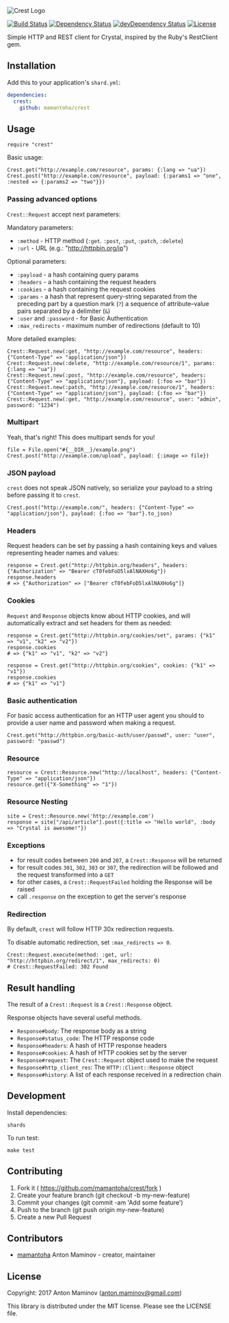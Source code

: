 ![Crest Logo](https://raw.github.com/mamantoha/crest/master/crest.png)

[![Build Status][travis_badge]][travis]
[![Dependency Status](https://shards.rocks/badge/github/mamantoha/crest/status.svg)](https://shards.rocks/github/mamantoha/crest)
[![devDependency Status](https://shards.rocks/badge/github/mamantoha/crest/dev_status.svg)](https://shards.rocks/github/mamantoha/crest)
[![License](https://img.shields.io/github/license/mamantoha/crest.svg)](https://github.com/mamantoha/crest/blob/master/LICENSE)

Simple HTTP and REST client for Crystal, inspired by the Ruby's RestClient gem.

## Installation

Add this to your application's `shard.yml`:

```yaml
dependencies:
  crest:
    github: mamantoha/crest
```

## Usage

```crystal
require "crest"
```

Basic usage:

```crystal
Crest.get("http://example.com/resource", params: {:lang => "ua"})
Crest.post("http://example.com/resource", payload: {:params1 => "one", :nested => {:params2 => "two"}})
```

### Passing advanced options

`Crest::Request` accept next parameters:

Mandatory parameters:

* `:method` - HTTP method (`:get`. `:post`, `:put`, `:patch`,  `:delete`)
* `:url` - URL (e.g.: "http://httpbin.org/ip")

Optional parameters:

* `:payload` -  a hash containing query params
* `:headers` -  a hash containing the request headers
* `:cookies` -  a hash containing the request cookies
* `:params` -  a hash that represent query-string separated from the preceding part by a question mark (`?`) a sequence of attribute–value pairs separated by a delimiter (`&`)
* `:user` and `:password` -  for Basic Authentication
* `:max_redirects` -  maximum number of redirections (default to 10)


More detailed examples:

```crystal
Crest::Request.new(:get, "http://example.com/resource", headers: {"Content-Type" => "application/json"})
Crest::Request.new(:delete, "http://example.com/resource/1", params: {:lang => "ua"})
Crest::Request.new(:post, "http://example.com/resource", headers: {"Content-Type" => "application/json"}, payload: {:foo => "bar"})
Crest::Request.new(:patch, "http://example.com/resource/1", headers: {"Content-Type" => "application/json"}, payload: {:foo => "bar"})
Crest::Request.new(:get, "http://example.com/resource", user: "admin", password: "1234")
```

### Multipart

Yeah, that's right! This does multipart sends for you!

```crystal
file = File.open("#{__DIR__}/example.png")
Crest.post("http://example.com/upload", payload: {:image => file})
```

### JSON payload

`crest` does not speak JSON natively, so serialize your payload to a string before passing it to `crest`.

```crystal
Crest.post("http://example.com/", headers: {"Content-Type" => "application/json"}, payload: {:foo => "bar"}.to_json)
```

### Headers

Request headers can be set by passing a hash containing keys and values representing header names and values:

```crystal
response = Crest.get("http://httpbin.org/headers", headers: {"Authorization" => "Bearer cT0febFoD5lxAlNAXHo6g"})
response.headers
# => {"Authorization" => ["Bearer cT0febFoD5lxAlNAXHo6g"]}
```

### Cookies

`Request` and `Response` objects know about HTTP cookies, and will automatically extract and set headers for them as needed:

```crystal
response = Crest.get("http://httpbin.org/cookies/set", params: {"k1" => "v1", "k2" => "v2"})
response.cookies
# => {"k1" => "v1", "k2" => "v2"}

response = Crest.get("http://httpbin.org/cookies", cookies: {"k1" => "v1"})
response.cookies
# => {"k1" => "v1"}
```

### Basic authentication

For basic access authentication for an HTTP user agent you should to provide a user name and password when making a request.

```crystal
Crest.get("http://httpbin.org/basic-auth/user/passwd", user: "user", password: "passwd")
```

### Resource

```crystal
resource = Crest::Resource.new("http://localhost", headers: {"Content-Type" => "application/json"})
resource.get({"X-Something" => "1"})
```

### Resource Nesting

```crystal
site = Crest::Resource.new('http://example.com')
response = site["/api/article"].post({:title => "Hello world", :body => "Crystal is awesome!"})
```

### Exceptions

- for result codes between `200` and `207`, a `Crest::Response` will be returned
- for result codes `301`, `302`, `303` or `307`, the redirection will be followed and the request transformed into a `GET`
- for other cases, a `Crest::RequestFailed` holding the Response will be raised
- call `.response` on the exception to get the server's response

### Redirection

By default, `crest` will follow HTTP 30x redirection requests.

To disable automatic redirection, set `:max_redirects => 0`.

```crystal
Crest::Request.execute(method: :get, url: "http://httpbin.org/redirect/1", max_redirects: 0)
# Crest::RequestFailed: 302 Found
```

## Result handling

The result of a `Crest::Request` is a `Crest::Response` object.

Response objects have several useful methods.

- `Response#body`: The response body as a string
- `Response#status_code`: The HTTP response code
- `Response#headers`: A hash of HTTP response headers
- `Response#cookies`: A hash of HTTP cookies set by the server
- `Response#request`: The `Crest::Request` object used to make the request
- `Response#http_client_res`: The `HTTP::Client::Response` object
- `Response#history`: A list of each response received in a redirection chain

## Development

Install dependencies:

```
shards
```

To run test:

```
make test
```

## Contributing

1. Fork it ( https://github.com/mamantoha/crest/fork )
2. Create your feature branch (git checkout -b my-new-feature)
3. Commit your changes (git commit -am 'Add some feature')
4. Push to the branch (git push origin my-new-feature)
5. Create a new Pull Request

## Contributors

- [mamantoha](https://github.com/mamantoha) Anton Maminov - creator, maintainer

## License

Copyright: 2017 Anton Maminov (anton.maminov@gmail.com)

This library is distributed under the MIT license. Please see the LICENSE file.

[travis_badge]: http://img.shields.io/travis/mamantoha/crest.svg?style=flat
[travis]: https://travis-ci.org/mamantoha/crest
